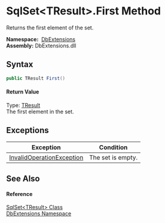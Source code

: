 SqlSet&lt;TResult>.First Method
===============================
Returns the first element of the set.

  **Namespace:**  [DbExtensions][1]  
  **Assembly:** DbExtensions.dll

Syntax
------

```csharp
public TResult First()
```

#### Return Value
Type: [TResult][2]  
The first element in the set.

Exceptions
----------

Exception                      | Condition         
------------------------------ | ----------------- 
[InvalidOperationException][3] | The set is empty. 


See Also
--------

#### Reference
[SqlSet&lt;TResult> Class][2]  
[DbExtensions Namespace][1]  

[1]: ../README.md
[2]: README.md
[3]: http://msdn.microsoft.com/en-us/library/2asft85a